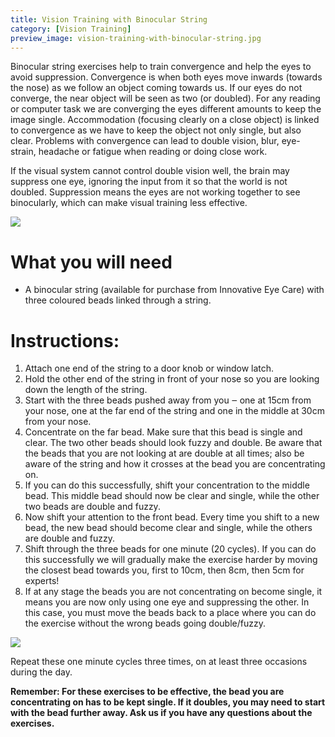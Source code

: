 ```yaml
---
title: Vision Training with Binocular String
category: [Vision Training]
preview_image: vision-training-with-binocular-string.jpg
---
```


Binocular string exercises help to train convergence and help the eyes to avoid suppression. Convergence is when both eyes move inwards (towards the nose) as we follow an object coming towards us. If our eyes do not converge, the near object will be seen as two (or doubled). For any reading or computer task we are converging the eyes different amounts to keep the image single. Accommodation (focusing clearly on a close object) is linked to convergence as we have to keep the object not only single, but also clear. Problems with convergence can lead to double vision, blur, eye-strain, headache or fatigue when reading or doing close work.

If the visual system cannot control double vision well, the brain may suppress one eye, ignoring the input from it so that the world is not doubled. Suppression means the eyes are not working together to see binocularly, which can make visual training less effective.

![](vision-training-with-binocular-string.jpg)

# What you will need

  * A binocular string (available for purchase from Innovative Eye Care) with three coloured beads linked through a string.

# Instructions:

   1. Attach one end of the string to a door knob or window latch.
   2. Hold the other end of the string in front of your nose so you are looking down the length of the string.
   3. Start with the three beads pushed away from you ‒ one at 15cm from your nose, one at the far end of the string and one in the middle at 30cm from your nose. 
   4. Concentrate on the far bead. Make sure that this bead is single and clear. The two other beads should look fuzzy and double. Be aware that the beads that you are not looking at are double at all times; also be aware of the string and how it crosses at the bead you are concentrating on.
   5. If you can do this successfully, shift your concentration to the middle bead. This middle bead should now be clear and single, while the other two beads are double and fuzzy. 
   6. Now shift your attention to the front bead. Every time you shift to a new bead, the new bead should become clear and single, while the others are double and fuzzy. 
   7. Shift through the three beads for one minute (20 cycles). If you can do this successfully we will gradually make the exercise harder by moving the closest bead towards you, first to 10cm, then 8cm, then 5cm for experts!
   8. If at any stage the beads you are not concentrating on become single, it means you are now only using one eye and suppressing the other. In this case, you must move the beads back to a place where you can do the exercise without the wrong beads going double/fuzzy.

![](brock-string-combo.jpg)

Repeat these one minute cycles three times, on at least three occasions during the day. 

**Remember: For these exercises to be effective, the bead you are concentrating on has to be kept single. If it doubles, you may need to start with the bead further away. Ask us if you have any questions about the exercises.**
